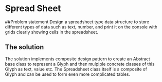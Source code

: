 # Spread Sheet
##Problem statement
Design a spreadsheet type data structure to store different types of data such as text, number, and print it on the console with grids clearly showing cells in the spreadsheet.

## The solution
The solution implements composite design pattern to create an Abstract base class to represent a Glyph and then mulpiple concrete classes of this Glyph as text, value etc. The Spreadsheet class itself is a composite of Glyph and can be used to form even more complicated tables.
